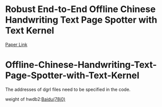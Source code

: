 # Robust End-to-End Offline Chinese Handwriting Text Page Spotter with Text Kernel
[Paper Link](https://arxiv.org/pdf/2107.01547.pdf)

# Offline-Chinese-Handwriting-Text-Page-Spotter-with-Text-Kernel
The addresses of dgrl files  need to be specified in the code.

weight of hwdb2:[Baidu(78j0)](https://pan.baidu.com/s/1RhLz2gNZK_bApd4qAS5BPQ)
